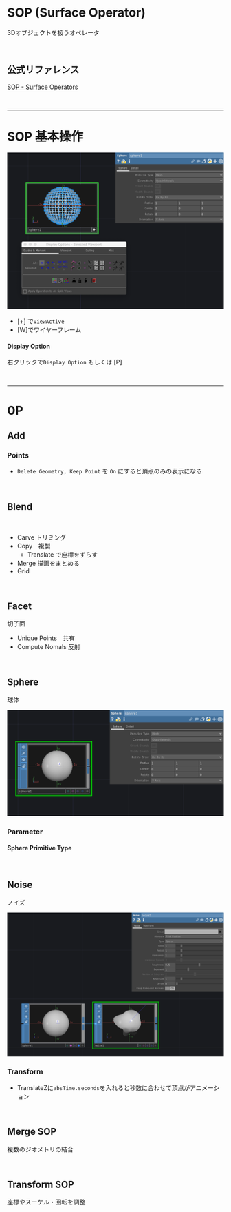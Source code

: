 # SOP (Surface Operator)

3Dオブジェクトを扱うオペレータ


&nbsp;
&nbsp;

## 公式リファレンス
[SOP - Surface Operators](https://docs.derivative.ca/SOP)



&nbsp;
&nbsp;



---

# SOP 基本操作

![](img/sphere_sop2.png)

* [+] で`ViewActive`
* [W]でワイヤーフレーム


#### Display Option
右クリックで`Display Option` もしくは [P]



&nbsp;
&nbsp;


---


# 0P

## Add

### Points
* `Delete Geometry, Keep Point` を `On` にすると頂点のみの表示になる


&nbsp;
&nbsp;

## Blend

&nbsp;
&nbsp;

- Carve トリミング
- Copy　複製
  - Translate で座標をずらす
- Merge 描画をまとめる
- Grid


&nbsp;
&nbsp;

## Facet

切子面

- Unique Points　共有
- Compute Nomals 反射


&nbsp;
&nbsp;



## Sphere
球体

![](img/sphere_sop.png)

### Parameter
#### Sphere Primitive Type

&nbsp;
&nbsp;

## Noise

ノイズ

![](img/noise_sop.png)

### Transform

 * TranslateZに`absTime.seconds`を入れると秒数に合わせて頂点がアニメーション


&nbsp;
&nbsp;



## Merge SOP

複数のジオメトリの結合

&nbsp;
&nbsp;

## Transform SOP

座標やスーケル・回転を調整

&nbsp;
&nbsp;

